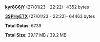 [**kyr8G6jY**](/data/kyr8G6jY.txt) (27/01/23 - 22:22)- 4352 bytes

[**3SPHyETX**](/data/3SPHyETX.txt) (27/01/23 - 22:22)- 64463 bytes

**Total Datas**: 6739

**Total Size**: 39.17 MB / 39.2 MB